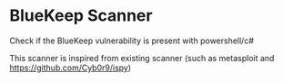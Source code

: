 # BlueKeep Scanner
Check if the BlueKeep vulnerability is present with powershell/c#

This scanner is inspired from existing scanner (such as metasploit and https://github.com/Cyb0r9/ispy)


